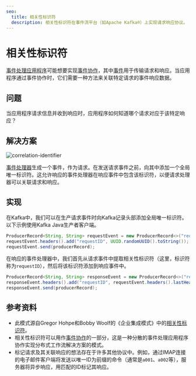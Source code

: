 ```yaml
---
seo:
  title: 相关性标识符
  description: 相关性标识符在事件流平台（如Apache Kafka®）上实现请求响应协议。
---
```


# 相关性标识符
[事件处理应用程序](../event-processing/event-processing-application.md)可能想要实现[事件协作](../compositional-patterns/event-collaboration.md)，其中[事件](../event/event.md)用于传输请求和响应。当应用程序通过事件协作时，它们需要一种方法来关联特定请求的事件响应数据。

## 问题
当应用程序请求信息并收到响应时，应用程序如何知道哪个请求对应于该特定响应？

## 解决方案
![correlation-identifier](../img/correlation-identifier.svg)

[事件处理器](../event-processing/event-processor.md)生成一个事件，作为请求。在发送请求事件之前，向其中添加一个全局唯一标识符。这允许响应的事件处理器在响应事件中包含该标识符，以便请求处理器可以关联请求和响应。

## 实现
在Kafka中，我们可以在生产请求事件时向Kafka记录头部添加全局唯一标识符。以下示例使用Kafka Java生产者客户端。
```java
ProducerRecord<String, String> requestEvent = new ProducerRecord<>("request-event-key", "request-event-value"); 
requestEvent.headers().add("requestID", UUID.randomUUID().toString());
requestEvent.send(producerRecord);
```

在响应的事件处理器中，我们首先从请求事件中提取相关性标识符（这里，标识符称为`requestID`），然后将该标识符添加到响应事件中。
```Java
ProducerRecord<String, String> responseEvent = new ProducerRecord<>("response-event-key", "response-event-value"); 
responseEvent.headers().add("requestID", requestEvent.headers().lastHeader("requestID").value());
responseEvent.send(producerRecord);
```

## 参考资料
* 此模式源自Gregor Hohpe和Bobby Woolf的《企业集成模式》中的[相关性标识符](https://www.enterpriseintegrationpatterns.com/patterns/messaging/CorrelationIdentifier.html)。
* 相关性标识符可以用作[事件协作](../compositional-patterns/event-collaboration.md)的一部分，这是一种分散的事件处理应用程序协作实现分布式工作流解决方案的模式。
* 标记请求及其关联响应的想法存在于许多其他协议中。例如，通过IMAP连接的电子邮件客户端将发送以唯一ID为前缀的命令（通常是`a001`、`a002`等），服务器将异步响应，用匹配的ID标记其响应。
